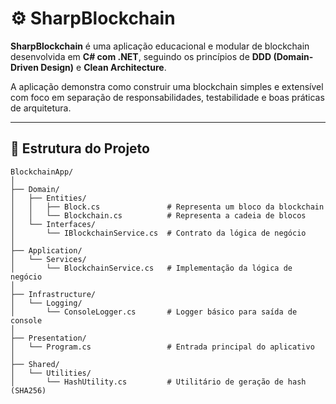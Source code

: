 # ⚙️ SharpBlockchain

**SharpBlockchain** é uma aplicação educacional e modular de blockchain desenvolvida em **C# com .NET**, seguindo os princípios de **DDD (Domain-Driven Design)** e **Clean Architecture**.

A aplicação demonstra como construir uma blockchain simples e extensível com foco em separação de responsabilidades, testabilidade e boas práticas de arquitetura.

---

## 🧱 Estrutura do Projeto

```plaintext
BlockchainApp/
│
├── Domain/
│   ├── Entities/
│   │   ├── Block.cs               # Representa um bloco da blockchain
│   │   └── Blockchain.cs          # Representa a cadeia de blocos
│   └── Interfaces/
│       └── IBlockchainService.cs  # Contrato da lógica de negócio
│
├── Application/
│   └── Services/
│       └── BlockchainService.cs   # Implementação da lógica de negócio
│
├── Infrastructure/
│   └── Logging/
│       └── ConsoleLogger.cs       # Logger básico para saída de console
│
├── Presentation/
│   └── Program.cs                 # Entrada principal do aplicativo
│
├── Shared/
│   └── Utilities/
│       └── HashUtility.cs         # Utilitário de geração de hash (SHA256)
